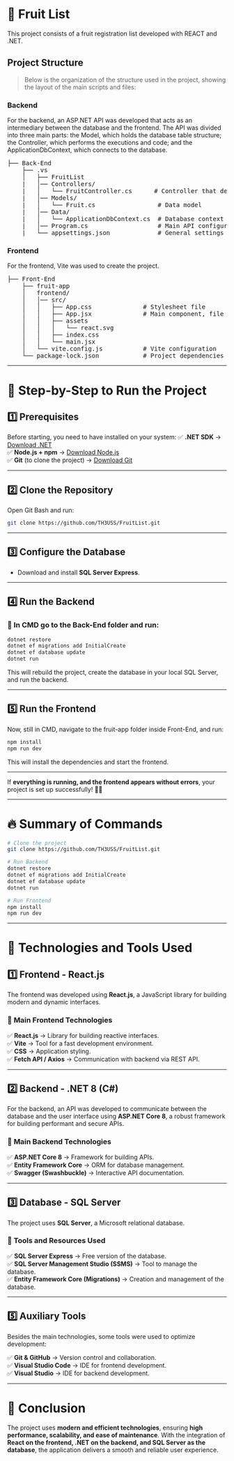 # 🍍 Fruit List

This project consists of a fruit registration list developed with REACT and .NET.

## **Project Structure**

> Below is the organization of the structure used in the project, showing the layout of the main scripts and files:

### Backend

For the backend, an ASP.NET API was developed that acts as an intermediary between the database and the frontend. The API was divided into three main parts: the Model, which holds the database table structure; the Controller, which performs the executions and code; and the ApplicationDbContext, which connects to the database.

<pre>
├── Back-End
    ├── .vs
    │   ├── FruitList
    |   │── Controllers/
    |   │   └── FruitController.cs      # Controller that defines the API routes
    |   │── Models/
    |   │   └── Fruit.cs                 # Data model
    |   │── Data/
    |   │   └── ApplicationDbContext.cs  # Database context
    |   │── Program.cs                   # Main API configuration
    |   └── appsettings.json             # General settings (includes Connection String)
</pre>

### Frontend

For the frontend, Vite was used to create the project.

<pre>
├── Front-End
    ├── fruit-app
    │   frontend/
    │   │── src/
    │   │   ├── App.css              # Stylesheet file
    │   │   ├── App.jsx              # Main component, file for API calls
    │   │   ├── assets
    │   │   │   └── react.svg
    │   │   ├── index.css
    │   │   └── main.jsx
    │   └── vite.config.js           # Vite configuration
    └── package-lock.json            # Project dependencies
</pre>

---

# **🔹 Step-by-Step to Run the Project**

## **1️⃣ Prerequisites**

Before starting, you need to have installed on your system:
✅ **.NET SDK** → [Download .NET](https://dotnet.microsoft.com/en-us/download)  
✅ **Node.js + npm** → [Download Node.js](https://nodejs.org/)  
✅ **Git** (to clone the project) → [Download Git](https://git-scm.com/downloads)  

---

## **2️⃣ Clone the Repository**

Open Git Bash and run:

```sh
git clone https://github.com/TH3USS/FruitList.git
```

---

## **3️⃣ Configure the Database**

* Download and install **SQL Server Express**.

---

## **4️⃣ Run the Backend**

### 📌 In CMD go to the Back-End folder and run:

```sh
dotnet restore
dotnet ef migrations add InitialCreate
dotnet ef database update
dotnet run
```

This will rebuild the project, create the database in your local SQL Server, and run the backend.

---

## **5️⃣ Run the Frontend**

Now, still in CMD, navigate to the fruit-app folder inside Front-End, and run:

```sh
npm install
npm run dev
```

This will install the dependencies and start the frontend.

---

If **everything is running, and the frontend appears without errors**, your project is set up successfully! 🚀🎉

---

# **🔥 Summary of Commands**

```sh
# Clone the project
git clone https://github.com/TH3USS/FruitList.git

# Run Backend
dotnet restore
dotnet ef migrations add InitialCreate
dotnet ef database update
dotnet run

# Run Frontend
npm install
npm run dev
```

---

# **📌 Technologies and Tools Used**

## **1️⃣ Frontend - React.js**

The frontend was developed using **React.js**, a JavaScript library for building modern and dynamic interfaces.

### 🔹 **Main Frontend Technologies**

✅ **React.js** → Library for building reactive interfaces.  
✅ **Vite** → Tool for a fast development environment.  
✅ **CSS** → Application styling.  
✅ **Fetch API / Axios** → Communication with backend via REST API.  

---

## **2️⃣ Backend - .NET 8 (C#)**

For the backend, an API was developed to communicate between the database and the user interface using **ASP.NET Core 8**, a robust framework for building performant and secure APIs.

### 🔹 **Main Backend Technologies**

✅ **ASP.NET Core 8** → Framework for building APIs.  
✅ **Entity Framework Core** → ORM for database management.  
✅ **Swagger (Swashbuckle)** → Interactive API documentation.  

---

## **3️⃣ Database - SQL Server**

The project uses **SQL Server**, a Microsoft relational database.

### 🔹 **Tools and Resources Used**

✅ **SQL Server Express** → Free version of the database.  
✅ **SQL Server Management Studio (SSMS)** → Tool to manage the database.  
✅ **Entity Framework Core (Migrations)** → Creation and management of the database.  

---

## **5️⃣ Auxiliary Tools**

Besides the main technologies, some tools were used to optimize development:

✅ **Git & GitHub** → Version control and collaboration.  
✅ **Visual Studio Code** → IDE for frontend development.  
✅ **Visual Studio** → IDE for backend development.  

---

# **🚀 Conclusion**

The project uses **modern and efficient technologies**, ensuring **high performance, scalability, and ease of maintenance**. With the integration of **React on the frontend, .NET on the backend, and SQL Server as the database**, the application delivers a smooth and reliable user experience.
